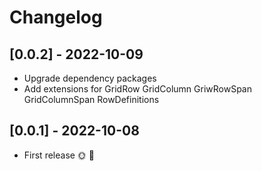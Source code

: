 # Changelog

## [0.0.2] - 2022-10-09

- Upgrade dependency packages
- Add extensions for GridRow GridColumn GriwRowSpan GridColumnSpan RowDefinitions

## [0.0.1] - 2022-10-08

* First release 🌞 🚀
